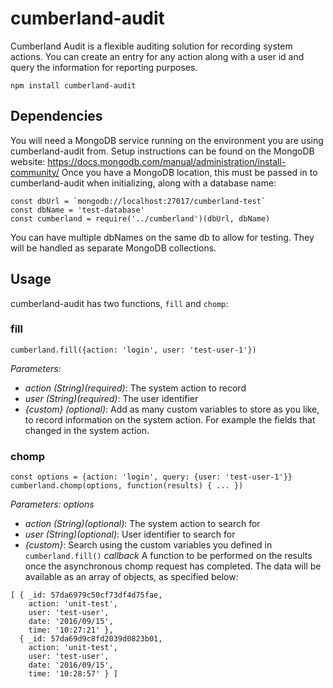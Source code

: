 # cumberland-audit
Cumberland Audit is a flexible auditing solution for recording system actions.  You can create an entry for any action along with a user id and query the information for reporting purposes.
```
npm install cumberland-audit
```

## Dependencies
You will need a MongoDB service running on the environment you are using cumberland-audit from.  Setup instructions can be found on the MongoDB website:  https://docs.mongodb.com/manual/administration/install-community/
Once you have a MongoDB location, this must be passed in to cumberland-audit when initializing, along with a database name:
```
const dbUrl = `mongodb://localhost:27017/cumberland-test`
const dbName = 'test-database'
const cumberland = require('../cumberland')(dbUrl, dbName)
```
You can have multiple dbNames on the same db to allow for testing.  They will be handled as separate MongoDB collections.

## Usage
cumberland-audit has two functions, `fill` and `chomp`:

### fill
```
cumberland.fill({action: 'login', user: 'test-user-1'})
```
*Parameters:*
- *action (String)(required)*: The system action to record
- *user (String)(required)*: The user identifier
- *{custom} (optional)*: Add as many custom variables to store as you like, to record information on the system action.  For example the fields that changed in the system action.

### chomp
```
const options = {action: 'login', query: {user: 'test-user-1'}}
cumberland.chomp(options, function(results) { ... })
```
*Parameters:*
*options*
- *action (String)(optional)*: The system action to search for
- *user (String)(optional)*: User identifier to search for
- *{custom}*: Search using the custom variables you defined in `cumberland.fill()`
*callback*
A function to be performed on the results once the asynchronous chomp request has completed.  The data will be available as an array of objects, as specified below:

```
[ { _id: 57da6979c50cf73df4d75fae,
    action: 'unit-test',
    user: 'test-user',
    date: '2016/09/15',
    time: '10:27:21' },
  { _id: 57da69d9c8fd2039d0823b01,
    action: 'unit-test',
    user: 'test-user',
    date: '2016/09/15',
    time: '10:28:57' } ]
```
